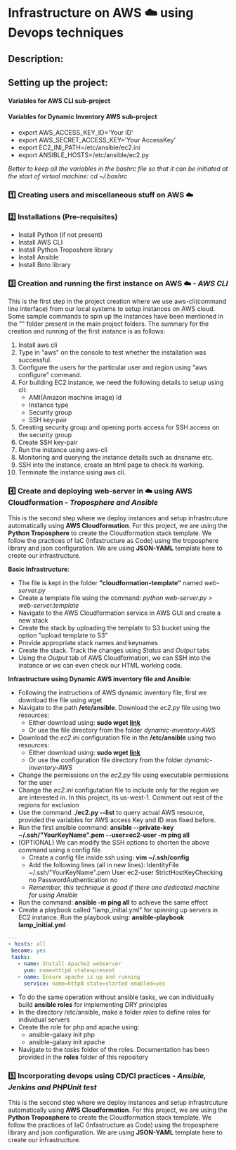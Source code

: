 # Infrastructure on AWS :cloud: using Devops techniques

## Description:

## Setting up the project:

#### Variables for AWS CLI sub-project

#### Variables for Dynamic Inventory AWS sub-project
- export AWS_ACCESS_KEY_ID='Your ID'
- export AWS_SECRET_ACCESS_KEY='Your AccessKey'
- export EC2_INI_PATH=/etc/ansible/ec2.ini
- export ANSIBLE_HOSTS=/etc/ansible/ec2.py

*Better to keep all the variables in the bashrc file so that it can be initiated at the start of virtual machine: cd ~/.bashrc* 

### :one: Creating users and miscellaneous stuff on AWS :cloud:

### :two: Installations (Pre-requisites)
- Install Python (if not present)
- Install AWS CLI
- Install Python Troposhere library
- Install Ansible
- Install Boto library

### :three: Creation and running the first instance on AWS :cloud: - *AWS CLI*
This is the first step in the project creation where we use aws-cli(command line interface) from our local systems to setup instances
on AWS cloud. Some sample commands to spin up the instances have been mentioned in the "" folder present in the main project folders.
The summary for the creation and running of the first instance is as follows:

1. Install aws cli
2. Type in "aws" on the console to test whether the installation was successful.
3. Configure the users for the particular user and region using "aws configure" command.
4. For building EC2 instance, we need the following details to setup using cli:
    + AMI(Amazon machine image) Id
    + Instance type
    + Security group
    + SSH key-pair
6. Creating security group and opening ports access for SSH access on the security group
7. Create SSH key-pair
8. Run the instance using aws-cli
9. Monitoring and querying the instance details such as dnsname etc.
10. SSH into the instance, create an html page to check its working.
11. Terminate the instance using aws cli.

### :four: Create and deploying web-server in :cloud: using AWS Cloudformation - *Troposphere and Ansible*
This is the second step where we deploy instances and setup infrastrcuture automatically using **AWS Cloudformation**. For this project, we are using the **Python Troposphere** to create the Cloudformation stack template. We follow the practices of IaC (Infastructure as Code) using the troposphere library and json configuration. We are using **JSON-YAML** template here to create our infrastructure.

**Basic Infrastructure**:
 - The file is kept in the folder **"cloudformation-template"** named *web-server.py*
 - Create a template file using the command: *python web-server.py > web-server.template*
 - Navigate to the AWS Cloudformation service in AWS GUI and create a new stack
 - Create the stack by uploading the template to S3 bucket using the option "upload template to S3"
 - Provide appropriate stack names and keynames
 - Create the stack. Track the changes using *Status* and *Output* tabs
 - Using the *Output* tab of AWS Cloudformation, we can SSH into the instance or we can even check our HTML working code.
    
**Infrastructure using Dynamic AWS inventory file and Ansible**:
 - Following the instructions of AWS dynamic inventory file, first we download the file using wget
 - Navigate to the path **/etc/ansible**. Download the *ec2.py* file using two resources:
    + Either download using: **sudo wget <a href=http://raw.githubusercontent.com/ansible/ansible/devel/contrib/inventory/ec2.py>link</a>**
    + Or use the file directory from the folder *dynamic-inventory-AWS*
 - Download the *ec2.ini* configuration file in the **/etc/ansible** using two resources:
    + Either download using: **sudo wget <a       href=http://raw.githubusercontent.com/ansible/ansible/devel/contrib/inventory/ec2.ini>link</a>**
    + Or use the configuration file directory from the folder *dynamic-inventory-AWS*
 - Change the permissions on the *ec2.py* file using executable permissions for the user
 - Change the *ec2.ini* configutation file to include only for the region we are interested in. In this project, its us-west-1. Comment out rest of the regions for exclusion
 - Use the command **./ec2.py --list** to query actual AWS resource, provided the variables for AWS access Key and ID was fixed before.
 - Run the first ansible command:
    **ansible --private-key ~/.ssh/"YourKeyName".pem --user=ec2-user -m ping all**
 - (OPTIONAL) We can modify the SSH options to shorten the above command using a config file
    + Create a config file inside ssh using: **vim ~/.ssh/config**
    + Add the following lines (all in new lines):
        IdentityFile ~/.ssh/"YourKeyName".pem
        User ec2-user
        StrictHostKeyChecking no
        PasswordAuthentication no
    + *Remember, this technique is good if there one dedicated machine for using Ansible*
 - Run the command: **ansible -m ping all** to achieve the same effect
 - Create a playbook called "lamp_initial.yml" for spinning up servers in EC2 instance. 
   Run the playbook using: **ansible-playbook lamp_initial.yml**
 ```yml
 ---
- hosts: all
  become: yes
  tasks:
    - name: Install Apache2 webserver
      yum: name=httpd state=present
    - name: Ensure apache is up and running
      service: name=httpd state=started enabled=yes
```
- To do the same operation without ansible tasks, we can individually build **ansible roles** for implementing DRY principles
- In the directory /etc/ansible, make a folder *roles* to define roles for individual servers
- Create the role for php and apache using:
    + ansible-galaxy init php
    + ansible-galaxy init apache
- Navigate to the *tasks* folder of the roles. Documentation has been provided in the **roles** folder of this repository

 
 

### :five: Incorporating devops using CD/CI practices - *Ansible, Jenkins and PHPUnit test*
This is the second step where we deploy instances and setup infrastrcuture automatically using **AWS Cloudformation**. For this project, we are using the **Python Troposphere** to create the Cloudformation stack template. We follow the practices of IaC (Infastructure as Code) using the troposphere library and json configuration. We are using **JSON-YAML** template here to create our infrastructure.
